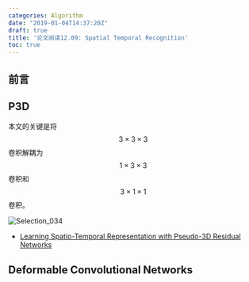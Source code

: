 ```yaml
---
categories: Algorithm
date: "2019-01-04T14:37:20Z"
draft: true
title: '论文阅读12.09: Spatial Temporal Recognition'
toc: true
---
```


## 前言

## P3D

本文的关键是将$$3 \times 3 \times 3$$卷积解耦为$$1 \times 3 \times 3$$卷积和$$3 \times 1 \times 1$$ 卷积。

![Selection_034](https://i.imgur.com/BeN3aWh.png)

* [Learning Spatio-Temporal Representation with Pseudo-3D Residual Networks](http://openaccess.thecvf.com/content_ICCV_2017/papers/Qiu_Learning_Spatio-Temporal_Representation_ICCV_2017_paper.pdf)

## Deformable Convolutional Networks


